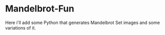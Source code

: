 # Mandelbrot-Fun
Here i'll add some Python that generates Mandelbrot Set images and some variations of it.
